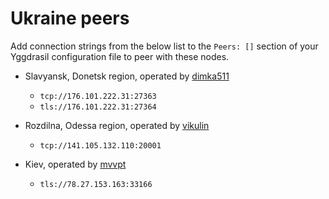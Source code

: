 # Ukraine peers

Add connection strings from the below list to the `Peers: []` section of your
Yggdrasil configuration file to peer with these nodes.

* Slavyansk, Donetsk region, operated by [dimka511](https://t.me/dimka511)
  * `tcp://176.101.222.31:27363`
  * `tls://176.101.222.31:27364`
  
* Rozdilna, Odessa region, operated by [vikulin](https://github.com/vikulin)
  * `tcp://141.105.132.110:20001`

* Kiev, operated by [mvvpt](mvvpt0@bigmir.net)
  * `tls://78.27.153.163:33166`
